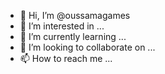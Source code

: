 - 👋 Hi, I’m @oussamagames
- 👀 I’m interested in ...
- 🌱 I’m currently learning ...
- 💞️ I’m looking to collaborate on ...
- 📫 How to reach me ...

<!---
oussamagames/oussamagames is a ✨ special ✨ repository because its `README.md` (this file) appears on your GitHub profile.
You can click the Preview link to take a look at your changes.
--->
